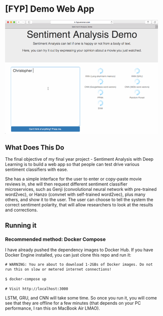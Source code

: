 # [FYP] Demo Web App

![Web App Screenshot](readme_img/sentiment-analysis-demo.gif)

## What Does This Do

The final objective of my final year project - Sentiment Analysis with Deep Learning is to build a web app so that people can test drive various sentiment classifiers with ease.

She has a simple interface for the user to enter or copy-paste movie reviews in, she will then request different sentiment classifier microservices, such as Genji (convolutional neural network with pre-trained word2vec), or Hanzo (convnet with self-trained word2vec), plus many others, and show it to the user. The user can choose to tell the system the correct sentiment polarity, that will allow researchers to look at the results and corrections.

## Running it

### Recommended method: Docker Compose

I have already pushed the dependency images to Docker Hub. If you have Docker Engine installed, you can just clone this repo and run it:

```
# WARNING: You are about to download 1-2GBs of Docker images. Do not run this on slow or metered internet connections!

$ docker-compose up

# Visit http://localhost:3000
```

LSTM, GRU, and CNN will take some time. So once you run it, you will come see that they are offline for a few minutes (that depends on your PC performance, I ran this on MacBook Air LMAO).
